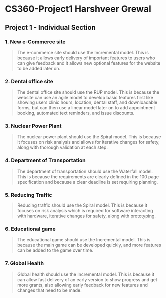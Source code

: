 # CS360-Project1 Harshveer Grewal
## Project 1 - Individual Section
### 1. New e-Commerce site
> The e-commerce site should use the Incremental model. This is because it allows early 
delivery of important features to users who can give feedback and it allows new optional 
features for the website to be added later on.
### 2. Dental office site
> The dental office site should use the RUP model. This is because the website can use an 
agile model to develop basic features first like showing users clinic hours, location, 
dental staff, and downloadable forms, but can then use a linear model later on to add 
appointment booking, automated text reminders, and issue discounts.
### 3. Nuclear Power Plant
> The nuclear power plant should use the Spiral model. This is because it focuses on risk 
analysis and allows for iterative changes for safety, along with thorough validation at 
each step.
### 4. Department of Transportation
> The department of transportation should use the Waterfall model. This is because the 
requirements are clearly defined in the 100 page specification and because a clear deadline 
is set requiring planning.
### 5. Reducing Traffic
> Reducing traffic should use the Spiral model. This is because it focuses on risk analysis 
which is required for software interacting with hardware, iterative changes for safety, 
along with prototyping.
### 6. Educational game
> The educational game should use the Incremental model. This is because the main game can be 
developed quickly, and more features can be added to the game over time.
### 7. Global Health
> Global health should use the Incremental model. This is because it can allow fast delivery 
of an early version to show progress and get more grants, also allowing early feedback for 
new features and changes that need to be made.
